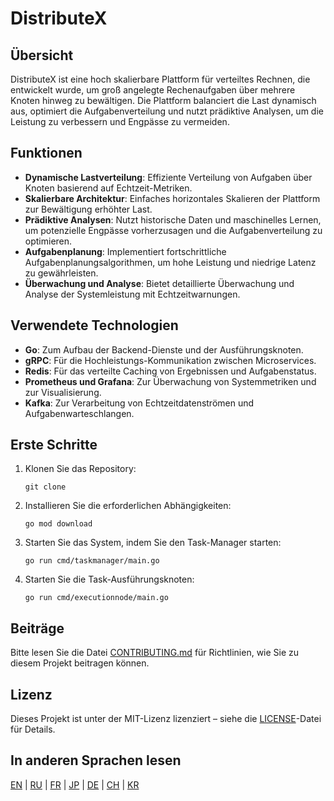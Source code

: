 # DistributeX

## Übersicht

DistributeX ist eine hoch skalierbare Plattform für verteiltes Rechnen, die entwickelt wurde, um groß angelegte Rechenaufgaben über mehrere Knoten hinweg zu bewältigen. Die Plattform balanciert die Last dynamisch aus, optimiert die Aufgabenverteilung und nutzt prädiktive Analysen, um die Leistung zu verbessern und Engpässe zu vermeiden.

## Funktionen

- **Dynamische Lastverteilung**: Effiziente Verteilung von Aufgaben über Knoten basierend auf Echtzeit-Metriken.
- **Skalierbare Architektur**: Einfaches horizontales Skalieren der Plattform zur Bewältigung erhöhter Last.
- **Prädiktive Analysen**: Nutzt historische Daten und maschinelles Lernen, um potenzielle Engpässe vorherzusagen und die Aufgabenverteilung zu optimieren.
- **Aufgabenplanung**: Implementiert fortschrittliche Aufgabenplanungsalgorithmen, um hohe Leistung und niedrige Latenz zu gewährleisten.
- **Überwachung und Analyse**: Bietet detaillierte Überwachung und Analyse der Systemleistung mit Echtzeitwarnungen.

## Verwendete Technologien

- **Go**: Zum Aufbau der Backend-Dienste und der Ausführungsknoten.
- **gRPC**: Für die Hochleistungs-Kommunikation zwischen Microservices.
- **Redis**: Für das verteilte Caching von Ergebnissen und Aufgabenstatus.
- **Prometheus und Grafana**: Zur Überwachung von Systemmetriken und zur Visualisierung.
- **Kafka**: Zur Verarbeitung von Echtzeitdatenströmen und Aufgabenwarteschlangen.

## Erste Schritte

1. Klonen Sie das Repository:
    ```
    git clone
    ```
2. Installieren Sie die erforderlichen Abhängigkeiten:
    ```
    go mod download
    ```
3. Starten Sie das System, indem Sie den Task-Manager starten:
    ```
    go run cmd/taskmanager/main.go
    ```
4. Starten Sie die Task-Ausführungsknoten:
    ```
    go run cmd/executionnode/main.go
    ```

## Beiträge
Bitte lesen Sie die Datei [CONTRIBUTING.md](/CONTRIBUTING.md) für Richtlinien, wie Sie zu diesem Projekt beitragen können.

## Lizenz
Dieses Projekt ist unter der MIT-Lizenz lizenziert – siehe die [LICENSE](/LICENSE.md)-Datei für Details.

## In anderen Sprachen lesen

[EN](/README.md) | [RU](README_RU.MD) | [FR](README_FR.MD) | [JP](README_JP.MD) | [DE](README_DE.MD) | [CH](README_CH.MD) | [KR](README_KR.MD)